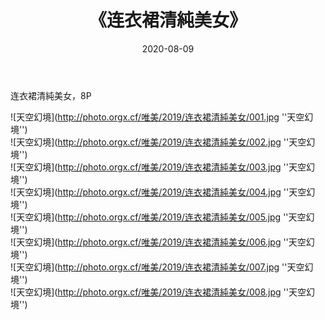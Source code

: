 ﻿---
layout: post
title:  《连衣裙清純美女》
date:   2020-08-09
image: http://photo.orgx.cf/唯美/2019/连衣裙清純美女/000.jpg
categories: [美女, 清纯, 唯美]
---

连衣裙清純美女，8P



![天空幻境](http://photo.orgx.cf/唯美/2019/连衣裙清純美女/001.jpg ''天空幻境'') <br>
![天空幻境](http://photo.orgx.cf/唯美/2019/连衣裙清純美女/002.jpg ''天空幻境'') <br>
![天空幻境](http://photo.orgx.cf/唯美/2019/连衣裙清純美女/003.jpg ''天空幻境'') <br>
![天空幻境](http://photo.orgx.cf/唯美/2019/连衣裙清純美女/004.jpg ''天空幻境'') <br>
![天空幻境](http://photo.orgx.cf/唯美/2019/连衣裙清純美女/005.jpg ''天空幻境'') <br>
![天空幻境](http://photo.orgx.cf/唯美/2019/连衣裙清純美女/006.jpg ''天空幻境'') <br>
![天空幻境](http://photo.orgx.cf/唯美/2019/连衣裙清純美女/007.jpg ''天空幻境'') <br>
![天空幻境](http://photo.orgx.cf/唯美/2019/连衣裙清純美女/008.jpg ''天空幻境'') <br>